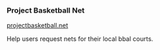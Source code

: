 ### Project Basketball Net
[projectbasketball.net](http://projectbasketball.net)

Help users request nets for their local bbal courts.
